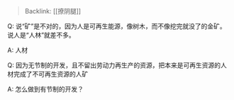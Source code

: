 > Backlink: [[撩阴腿]]

Q: 说“矿”是不对的，因为人是可再生能源，像树木，而不像挖完就没了的金矿。说人是“人林”就差不多。

A: 人材

Q: 因为无节制的开发，且不留出劳动力再生产的资源，把本来是可再生资源的人材完成了不可再生资源的人矿

A: 怎么做到有节制的开发？
